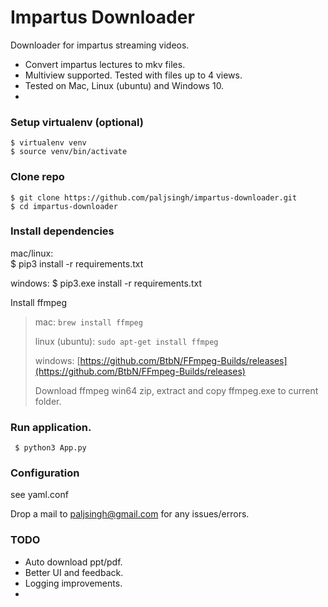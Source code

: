 Impartus Downloader
===
Downloader for impartus streaming videos.

- Convert impartus lectures to mkv files.
- Multiview supported. Tested with files up to 4 views.
- Tested on Mac, Linux (ubuntu) and Windows 10.
- 

### Setup virtualenv (optional)
	$ virtualenv venv
	$ source venv/bin/activate 

### Clone repo
	$ git clone https://github.com/paljsingh/impartus-downloader.git
	$ cd impartus-downloader

### Install dependencies

  mac/linux:    
	$ pip3 install -r requirements.txt

  windows:
	$ pip3.exe install -r requirements.txt



Install ffmpeg
> mac: ```brew install ffmpeg```
> 
> linux (ubuntu): 
> ```sudo apt-get install ffmpeg```
> 
> windows:
> [https://github.com/BtbN/FFmpeg-Builds/releases](https://github.com/BtbN/FFmpeg-Builds/releases)
> 
> Download ffmpeg win64 zip, extract and copy ffmpeg.exe to current folder.
> 

### Run application.

``` $ python3 App.py```

### Configuration
see yaml.conf 


Drop a mail to paljsingh@gmail.com for any issues/errors.


### TODO
- Auto download ppt/pdf.
- Better UI and feedback.
- Logging improvements.
- 
